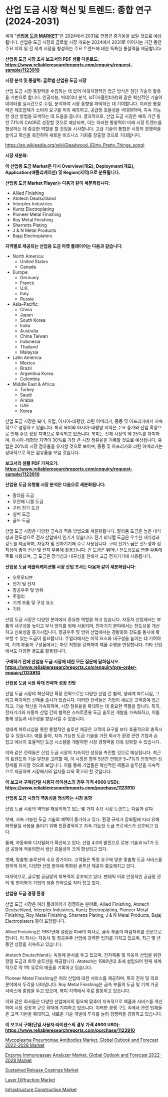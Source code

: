 <p><h1>산업 도금 시장 혁신 및 트렌드: 종합 연구 (2024-2031)</h1></p><p>세계 "<strong><a href="https://www.reliableresearchreports.com/industrial-plating-r1123910?utm_campaign=105&utm_medium=8&utm_source=Github&utm_content=ia&utm_term=17112024&utm_id=industrial-plating">산업용 도금 MARKET</a></strong>"은 2024에서 2031로 연평균 증가율을 보일 것으로 예상됩니다. 산업용 도금 시장의 글로벌 시장 개요는 2024에서 2031로 이어지는 기간 동안 주요 지역 및 전 세계 시장을 형성하는 주요 트렌드에 대한 독특한 통찰력을 제공합니다.</p>
<p><strong>산업용 도금 시장 조사 보고서의 PDF 샘플 다운로드: <a href="https://www.reliableresearchreports.com/enquiry/request-sample/1123910?utm_campaign=105&utm_medium=8&utm_source=Github&utm_content=ia&utm_term=17112024&utm_id=industrial-plating">https://www.reliableresearchreports.com/enquiry/request-sample/1123910</a></strong></p>
<p><strong>시장 분석 및 통찰력: 글로벌 산업용 도금 시장</strong></p>
<p><p>산업 도금 시장 통찰력을 수집하는 데 있어 미래지향적인 접근 방식은 첨단 기술의 활용을 기반으로 합니다. 인공지능, 빅데이터 분석, IoT(사물인터넷)와 같은 혁신적인 기술이 데이터를 실시간으로 수집, 분석하여 시장 동향을 파악하는 데 기여합니다. 이러한 통찰력은 제조업체가 소비자 요구를 미리 예측하고, 공급망 효율성을 극대화하며, 지속 가능한 생산 방법을 모색하는 데 도움을 줍니다. 결과적으로, 산업 도금 시장은 예측 기간 동안 7.1%의 CAGR로 성장할 것으로 예상되며, 이는 이러한 통찰력이 미래 시장 트렌드를 형성하는 데 중요한 역할을 할 것임을 시사합니다. 고급 기술의 통합은 시장의 경쟁력을 높이고 혁신을 촉진하여 새로운 비즈니스 기회를 창출할 것으로 기대됩니다.</p></p>
<p><a href="%7CAUTHORITHY_DOMAIN_URL%7C?utm_campaign=105&utm_medium=8&utm_source=Github&utm_content=ia&utm_term=17112024&utm_id=industrial-plating">https://en.wikipedia.org/wiki/Deadwood_(Dirty_Pretty_Things_song)</a></p>
<p><strong>시장 세분화:</strong></p>
<p><strong>이 산업용 도금 Market은 다시 Overview(개요), Deployment(개요), Application(애플리케이션) 및 Region(지역)으로 분류됩니다.</strong></p>
<p><strong>산업용 도금 Market Player는 다음과 같이 세분화됩니다:</strong></p>
<p><ul><li>Allied Finishing</li><li>Atotech Deutschland</li><li>Interplex Industries</li><li>Kuntz Electroplating</li><li>Pioneer Metal Finishing</li><li>Roy Metal Finishing</li><li>Sharretts Plating</li><li>J & N Metal Products</li><li>Bajaj Electroplaters</li></ul></p>
<p><strong>지역별로 제공되는 산업용 도금 마켓 플레이어는 다음과 같습니다:</strong></p>
<p><ul>
    <li>
        North America:
        <ul>
            <li>United States</li>
            <li>Canada</li>
        </ul>
    </li>
    <li>
        Europe:
        <ul>
            <li>Germany</li>
            <li>France</li>
            <li>U.K.</li>
            <li>Italy</li>
            <li>Russia</li>
        </ul>
    </li>
    <li>
        Asia-Pacific:
        <ul>
            <li>China</li>
            <li>Japan</li>
            <li>South Korea</li>
            <li>India</li>
            <li>Australia</li>
            <li>China Taiwan</li>
            <li>Indonesia</li>
            <li>Thailand</li>
            <li>Malaysia</li>
        </ul>
    </li>
    <li>
        Latin America:
        <ul>
            <li>Mexico</li>
            <li>Brazil</li>
            <li>Argentina Korea</li>
            <li>Colombia</li>
        </ul>
    </li>
    <li>
        Middle East & Africa:
        <ul>
            <li>Turkey</li>
            <li>Saudi</li>
            <li>Arabia</li>
            <li>UAE</li>
            <li>Korea</li>
        </ul>
    </li>
    </ul></p>
<p><p>산업 도금 시장은 북미, 유럽, 아시아-태평양, 라틴 아메리카, 중동 및 아프리카에서 지속적으로 성장하고 있습니다. 특히 북미와 아시아-태평양 지역은 수요 증가와 산업 확장으로 인해 주요 성장 지역으로 부각되고 있습니다. 북미는 전체 시장의 약 25%를 차지하며, 아시아-태평양 지역이 30%로 가장 큰 시장 점유율을 기록할 것으로 예상됩니다. 유럽은 20%의 시장 점유율을 유지할 것으로 보이며, 중동 및 아프리카와 라틴 아메리카는 상대적으로 작은 점유율을 보일 것입니다.</p></p>
<p><strong>보고서의 샘플 PDF 가져오기: <a href="https://www.reliableresearchreports.com/enquiry/request-sample/1123910?utm_campaign=105&utm_medium=8&utm_source=Github&utm_content=ia&utm_term=17112024&utm_id=industrial-plating">https://www.reliableresearchreports.com/enquiry/request-sample/1123910</a></strong></p>
<p><strong>산업용 도금 유형별 시장 분석은 다음으로 세분화됩니다:</strong></p>
<p><ul><li>팔라듐 도금</li><li>무전해 니켈 도금</li><li>구리 전기 도금</li><li>실버 도금</li><li>골드 도금</li></ul></p>
<p><p>산업 도금 시장은 다양한 금속과 적용 방법으로 세분화됩니다. 팔라듐 도금은 높은 내식성과 전도성으로 전자 산업에서 인기가 있습니다. 전기 비닉켈 도금은 우수한 내식성과 강도를 제공하며, 자동차 및 전자기기에 주로 사용됩니다. 구리 전기도금은 전도성과 접착성이 좋아 전선 및 전자 부품에 활용됩니다. 은 도금은 뛰어난 전도성으로 연결 부품에 주로 사용되며, 금 도금은 장식성과 내구성을 원해서 고급 전자기기에 사용됩니다.</p></p>
<p><strong>산업용 도금 애플리케이션별 시장 산업 조사는 다음과 같이 세분화됩니다:</strong></p>
<p><ul><li>오토모티브</li><li>전기 및 전자</li><li>항공우주 및 방위</li><li>주얼리</li><li>기계 부품 및 구성 요소</li><li>기타</li></ul></p>
<p><p>산업 도금 시장은 다양한 분야에서 중요한 역할을 하고 있습니다. 자동차 산업에서는 부품의 내구성을 높이고 부식 방지를 위해 사용되며, 전자기기 분야에서는 전도성을 개선하고 신뢰성을 증가시킵니다. 항공우주 및 방위 산업에서는 경량화와 강도를 동시에 확보할 수 있는 도금이 필요합니다. 주얼리에서는 미적 요소와 내구성을 높이는 데 기여하며, 기계 부품과 구성품에서는 마모 저항을 강화하여 제품 수명을 연장합니다. 기타 산업에서도 다양한 용도로 활용됩니다.</p></p>
<p><strong>구매하기 전에 산업용 도금 시장에 대한 모든 질문에 답하십시오. <a href="https://www.reliableresearchreports.com/enquiry/pre-order-enquiry/1123910?utm_campaign=105&utm_medium=8&utm_source=Github&utm_content=ia&utm_term=17112024&utm_id=industrial-plating">https://www.reliableresearchreports.com/enquiry/pre-order-enquiry/1123910</a></strong></p>
<p><strong>산업용 도금 시장 확대 전략과 성장 전망</strong></p>
<p><p>산업 도금 시장의 혁신적인 확장 전략으로는 다양한 산업 간 협력, 생태계 파트너십, 그리고 파괴적인 신제품 출시가 있습니다. 이러한 전략들은 기업이 새로운 고객층에 접근하고, 기술 혁신을 가속화하며, 시장 점유율을 확대하는 데 중요한 역할을 합니다. 특히, 전자기기와 자동차 산업 간의 협력은 스마트폰용 도금 솔루션 개발을 가속화하고, 이를 통해 성능과 내구성을 향상시킬 수 있습니다.</p><p>생태계 파트너십을 통한 통합적인 솔루션 제공은 고객의 요구를 보다 효율적으로 충족시킬 수 있습니다. 예를 들어, 지속 가능한 도금 기술을 가진 회사가 환경 관련 기업과 손 잡고 에너지 효율적인 도금 시스템을 개발하면 시장 경쟁력을 더욱 강화할 수 있습니다. </p><p>이와 같은 전략들은 산업 도금 시장의 지속적인 성장을 촉진할 것으로 예상됩니다. 최근의 트렌드와 기술 발전을 고려할 때, 이 시장은 향후 5년간 연평균 5~7%의 안정적인 성장세를 유지할 것으로 보입니다. 이를 통해 기업들은 혁신적인 제품과 솔루션을 지속적으로 제공하며 시장에서의 입지를 더욱 확고히 할 것입니다.</p></p>
<p><strong>이 보고서 구매(단일 사용자 라이센스의 경우 가격 4900 USD): <a href="https://www.reliableresearchreports.com/purchase/1123910?utm_campaign=105&utm_medium=8&utm_source=Github&utm_content=ia&utm_term=17112024&utm_id=industrial-plating">https://www.reliableresearchreports.com/purchase/1123910</a></strong></p>
<p><strong>산업용 도금 시장의 역동성을 형성하는 시장 동향</strong></p>
<p><p>산업 도금 시장의 역학을 재정의하고 있는 몇 가지 주요 시장 트렌드는 다음과 같다.</p><p>첫째, 지속 가능한 도금 기술의 채택이 증가하고 있다. 환경 규제가 강화됨에 따라 유해 화학물질 사용을 줄이기 위해 친환경적이고 지속 가능한 도금 프로세스가 선호되고 있다.</p><p>둘째, 자동화와 디지털화가 확산되고 있다. 산업 4.0의 발전으로 로봇 기술과 IoT가 도금 공정에 적용되면서 생산 효율성이 크게 향상되고 있다.</p><p>셋째, 맞춤형 솔루션의 수요 증가이다. 고객들은 특정 요구에 맞춘 맞춤형 도금 서비스를 원하게 되어, 다양한 산업 분야에 특화된 솔루션 제공이 중요해지고 있다.</p><p>마지막으로, 글로벌 공급망의 회복력이 강조되고 있다. 팬데믹 이후 안정적인 공급망 관리 및 현지화가 기업의 생존 전략으로 자리 잡고 있다.</p></p>
<p><strong>산업용 도금 경쟁 환경</strong></p>
<p><p>산업 도금 시장은 여러 플레이어가 경쟁하는 분야로, Allied Finishing, Atotech Deutschland, Interplex Industries, Kuntz Electroplating, Pioneer Metal Finishing, Roy Metal Finishing, Sharretts Plating, J & N Metal Products, Bajaj Electroplaters 등이 포함됩니다. </p><p>Allied Finishing은 1987년에 설립된 미국의 회사로, 금속 부품의 마감처리를 전문으로 합니다. 이 회사는 자동차 및 항공우주 산업에 강력한 입지를 가지고 있으며, 최근 몇 년 동안 성장을 지속하고 있습니다. </p><p>Atotech Deutschland는 독일에 본사를 두고 있으며, 전자제품 및 자동차 산업을 위한 정밀 도금과 화학 솔루션을 제공합니다. Atotech는 1980년대 초에 설립되어 현재 세계적으로 약 1억 유로의 매출을 기록하고 있습니다. </p><p>Pioneer Metal Finishing은 여러 산업에 대한 서비스를 제공하며, 특히 전자 및 의료 분야에서 두각을 나타냅니다. Roy Metal Finishing은 금속 부품의 도금 및 기계 가공 서비스에 중점을 두고 있으며, 북미 지역에서 주로 활동하고 있습니다. </p><p>이와 같은 회사들은 다양한 산업에서의 필요에 맞추어 지속적으로 제품과 서비스를 개선하며 시장 성장과 규모 확대에 기여하고 있습니다. 이러한 경쟁 구도 속에서 관련 업체들은 고객 기반을 확대하고, 새로운 기술 개발에 투자를 늘려 경쟁력을 강화하고 있습니다.</p></p>
<p><strong>이 보고서 구매(단일 사용자 라이센스의 경우 가격 4900 USD): <a href="https://www.reliableresearchreports.com/purchase/1123910?utm_campaign=105&utm_medium=8&utm_source=Github&utm_content=ia&utm_term=17112024&utm_id=industrial-plating">https://www.reliableresearchreports.com/purchase/1123910</a></strong></p>
<p><p><a href="https://github.com/arionmp/Market-Research-Report-List-5/blob/main/mycoplasma-pneumoniae-antibodies-market-global-outlook-and-forecast-2022-2028-market.md?utm_campaign=105&utm_medium=8&utm_source=Github&utm_content=ia&utm_term=17112024&utm_id=industrial-plating">Mycoplasma Pneumoniae Antibodies Market, Global Outlook and Forecast 2022-2028 Market</a></p><p><a href="https://github.com/NasrinKhan99/Market-Research-Report-List-1/blob/main/enzyme-immunoassay-analyzer-market-global-outlook-and-forecast-2022-2028-market.md?utm_campaign=105&utm_medium=8&utm_source=Github&utm_content=ia&utm_term=17112024&utm_id=industrial-plating">Enzyme Immunoassay Analyzer Market, Global Outlook and Forecast 2022-2028 Market</a></p><p><a href="https://issuu.com/reportprime-2/docs/sustained-release-coatings-market-s_4e9863bce05c46?utm_campaign=105&utm_medium=8&utm_source=Github&utm_content=ia&utm_term=17112024&utm_id=industrial-plating">Sustained Release Coatings Market</a></p><p><a href="https://www.linkedin.com/pulse/pulse-laser-diffraction-rhythms-change-market-resonance-kmnde?utm_campaign=105&utm_medium=8&utm_source=Github&utm_content=ia&utm_term=17112024&utm_id=industrial-plating">Laser Diffraction Market</a></p><p><a href="https://www.linkedin.com/pulse/infrastructure-construction-market-size-share-growth-cr5fe?utm_campaign=105&utm_medium=8&utm_source=Github&utm_content=ia&utm_term=17112024&utm_id=industrial-plating">Infrastructure Construction Market</a></p></p>